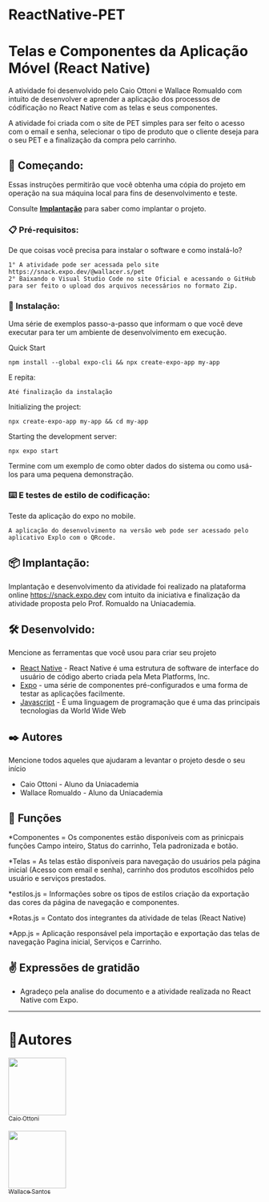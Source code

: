 # ReactNative-PET

# Telas e Componentes da Aplicação Móvel (React Native)

A atividade foi desenvolvido pelo Caio Ottoni e Wallace Romualdo com intuito de desenvolver e aprender a aplicação dos processos de códificação no React Native com as telas e seus componentes.

A atividade foi criada com o site de PET simples para ser feito o acesso com o email e senha, selecionar o tipo de produto que o cliente deseja para o seu PET e a finalização da compra pelo carrinho.

## 🚀 Começando:

Essas instruções permitirão que você obtenha uma cópia do projeto em operação na sua máquina local para fins de desenvolvimento e teste.

Consulte **[Implantação](#-implanta%C3%A7%C3%A3o)** para saber como implantar o projeto.

### 📋 Pré-requisitos:

De que coisas você precisa para instalar o software e como instalá-lo?

```
1° A atividade pode ser acessada pelo site https://snack.expo.dev/@wallacer.s/pet
2° Baixando o Visual Studio Code no site Oficial e acessando o GitHub para ser feito o upload dos arquivos necessários no formato Zip.
```

### 🔧 Instalação:

Uma série de exemplos passo-a-passo que informam o que você deve executar para ter um ambiente de desenvolvimento em execução.

Quick Start
```
npm install --global expo-cli && npx create-expo-app my-app
```

E repita:

```
Até finalização da instalação
```

Initializing the project:
```
npx create-expo-app my-app && cd my-app
```

Starting the development server:
```
npx expo start
```

Termine com um exemplo de como obter dados do sistema ou como usá-los para uma pequena demonstração.


### ⌨️ E testes de estilo de codificação:

Teste da aplicação do expo no mobile.

```
A aplicação do desenvolvimento na versão web pode ser acessado pelo aplicativo Explo com o QRcode.
```

## 📦 Implantação:

Implantação e desenvolvimento da atividade foi realizado na plataforma online https://snack.expo.dev com intuito da iniciativa e finalização da atividade proposta pelo Prof. Romualdo na Uniacademia.


## 🛠️ Desenvolvido:

Mencione as ferramentas que você usou para criar seu projeto

* [React Native]([http://www.dropwizard.io/1.0.2/docs/](https://reactnative.dev)) - React Native é uma estrutura de software de interface do usuário de código aberto criada pela Meta Platforms, Inc.
* [Expo]([https://maven.apache.org/](https://expo.dev)) - uma série de componentes pré-configurados e uma forma de testar as aplicações facilmente.
* [Javascript]([https://rometools.github.io/rome/](https://www.google.com/url?sa=t&rct=j&q=&esrc=s&source=web&cd=&cad=rja&uact=8&ved=2ahUKEwiWu7_Xru36AhXpL7kGHVOeAL4QFnoECBIQAQ&url=https%3A%2F%2Fwww.javascript.com%2F&usg=AOvVaw2t3n3FoztAEJ6zUU6XdzS5)) - É uma linguagem de programação que é uma das principais tecnologias da World Wide Web


## ✒️ Autores

Mencione todos aqueles que ajudaram a levantar o projeto desde o seu início

* Caio Ottoni - Aluno da Uniacademia
* Wallace Romualdo - Aluno da Uniacademia


## 📄 Funções

*Componentes = Os componentes estão disponíveis com as prinicpais funções Campo inteiro, Status do carrinho, Tela padronizada e botão.

*Telas = As telas estão disponíveis para navegação do usuários pela página inicial (Acesso com email e senha), carrinho dos produtos escolhidos pelo usuário e serviços prestados.

*estilos.js = Informações sobre os tipos de estilos criação da exportação das cores da página de navegação e componentes.

*Rotas.js = Contato dos integrantes da atividade de telas (React Native)

*App.js = Aplicação responsável pela importação e exportação das telas de navegação Pagina inicial, Serviços e Carrinho.


## ✌️ Expressões de gratidão

* Agradeço pela analise do documento e a atividade realizada no React Native com Expo.

---

# 📝Autores

[<img src="https://avatars.githubusercontent.com/u/71532693?v=4" width=115><br><sub>Caio Ottoni</sub>](https://github.com/CaioDutra14)<br>
<br>
[<img src="https://avatars.githubusercontent.com/u/67033167?s=400&u=434e92afba17dc696e7d5a9c40b5148529339aa1&v=4" width=115><br><sub>Wallace Santos</sub>](https://github.com/WallaceRomualdoJF)
